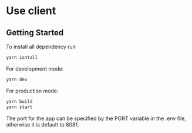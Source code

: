 # Use  client

## Getting Started

To install all dependency run
```bash
yarn isntall
```

For development mode:

```bash
yarn dev
```

For production mode:

```bash
yarn build
yarn start
```

The port for the app can be specified by the PORT variable in the .env file, otherwise it is default to 8081.
